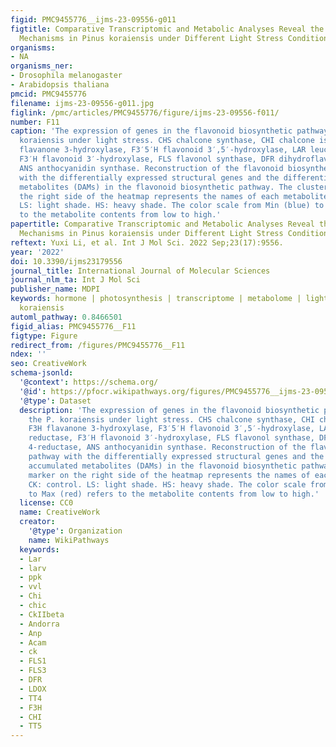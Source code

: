 ```yaml
---
figid: PMC9455776__ijms-23-09556-g011
figtitle: Comparative Transcriptomic and Metabolic Analyses Reveal the Coordinated
  Mechanisms in Pinus koraiensis under Different Light Stress Conditions
organisms:
- NA
organisms_ner:
- Drosophila melanogaster
- Arabidopsis thaliana
pmcid: PMC9455776
filename: ijms-23-09556-g011.jpg
figlink: /pmc/articles/PMC9455776/figure/ijms-23-09556-f011/
number: F11
caption: 'The expression of genes in the flavonoid biosynthetic pathways in the P.
  koraiensis under light stress. CHS chalcone synthase, CHI chalcone isomerase, F3H
  flavanone 3-hydroxylase, F3′5′H flavonoid 3′,5′-hydroxylase, LAR leucocyanidin reductase,
  F3′H flavonoid 3′-hydroxylase, FLS flavonol synthase, DFR dihydroflavonol 4-reductase,
  ANS anthocyanidin synthase. Reconstruction of the flavonoid biosynthetic pathway
  with the differentially expressed structural genes and the differentially accumulated
  metabolites (DAMs) in the flavonoid biosynthetic pathway. The cluster marker on
  the right side of the heatmap represents the names of each metabolite. CK: control.
  LS: light shade. HS: heavy shade. The color scale from Min (blue) to Max (red) refers
  to the metabolite contents from low to high.'
papertitle: Comparative Transcriptomic and Metabolic Analyses Reveal the Coordinated
  Mechanisms in Pinus koraiensis under Different Light Stress Conditions.
reftext: Yuxi Li, et al. Int J Mol Sci. 2022 Sep;23(17):9556.
year: '2022'
doi: 10.3390/ijms23179556
journal_title: International Journal of Molecular Sciences
journal_nlm_ta: Int J Mol Sci
publisher_name: MDPI
keywords: hormone | photosynthesis | transcriptome | metabolome | light stress | Pinus
  koraiensis
automl_pathway: 0.8466501
figid_alias: PMC9455776__F11
figtype: Figure
redirect_from: /figures/PMC9455776__F11
ndex: ''
seo: CreativeWork
schema-jsonld:
  '@context': https://schema.org/
  '@id': https://pfocr.wikipathways.org/figures/PMC9455776__ijms-23-09556-g011.html
  '@type': Dataset
  description: 'The expression of genes in the flavonoid biosynthetic pathways in
    the P. koraiensis under light stress. CHS chalcone synthase, CHI chalcone isomerase,
    F3H flavanone 3-hydroxylase, F3′5′H flavonoid 3′,5′-hydroxylase, LAR leucocyanidin
    reductase, F3′H flavonoid 3′-hydroxylase, FLS flavonol synthase, DFR dihydroflavonol
    4-reductase, ANS anthocyanidin synthase. Reconstruction of the flavonoid biosynthetic
    pathway with the differentially expressed structural genes and the differentially
    accumulated metabolites (DAMs) in the flavonoid biosynthetic pathway. The cluster
    marker on the right side of the heatmap represents the names of each metabolite.
    CK: control. LS: light shade. HS: heavy shade. The color scale from Min (blue)
    to Max (red) refers to the metabolite contents from low to high.'
  license: CC0
  name: CreativeWork
  creator:
    '@type': Organization
    name: WikiPathways
  keywords:
  - Lar
  - larv
  - ppk
  - vvl
  - Chi
  - chic
  - CkIIbeta
  - Andorra
  - Anp
  - Acam
  - ck
  - FLS1
  - FLS3
  - DFR
  - LDOX
  - TT4
  - F3H
  - CHI
  - TT5
---
```

